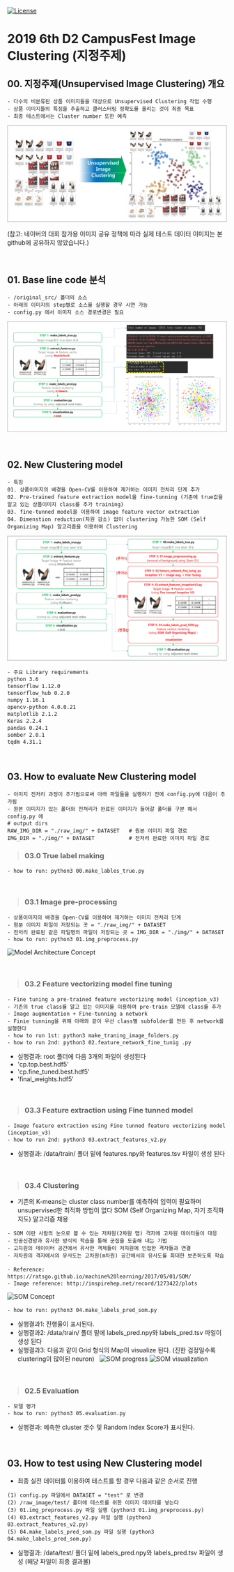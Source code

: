 [![License](https://img.shields.io/badge/License-Apache%202.0-blue.svg)](https://opensource.org/licenses/Apache-2.0)

# 2019 6th D2 CampusFest Image Clustering (지정주제)
## 00. 지정주제(Unsupervised Image Clustering) 개요
```
- 다수의 비분류된 상품 이미지들을 대상으로 Unsupervised Clustering 작업 수행
- 상품 이미지들의 특징을 추출하고 클러스터링 정확도를 올리는 것이 최종 목표 
- 최종 테스트에서는 Cluster number 또한 예측 
```
![샘플 이미지](./doc/fig_1-1.png)

(참고: 네이버의 대회 참가용 이미지 공유 정책에 따라 실제 테스트 데이터 이미지는 본 github에 공유하지 않았습니다.)
 
&nbsp;
## 01. Base line code 분석
```
- /original_src/ 폴더의 소스
- 아래의 이미지의 step별로 소스를 실행할 경우 시연 가능
- config.py 에서 이미지 소스 경로변경은 필요
```
![베이스 코드분석 이미지](./doc/fig_2-2.png)
 
&nbsp;
## 02. New Clustering model 
```
- 특징
01. 상품이미지의 배경을 Open-CV를 이용하여 제거하는 이미지 전처리 단계 추가
02. Pre-trained feature extraction model을 fine-tunning (기존에 true값을 알고 있는 상품이미지 class를 추가 training)
03. fine-tunned model을 이용하여 image feature vector extraction
04. Dimenstion reduction(차원 감소) 없이 clustering 가능한 SOM (Self Organizing Map) 알고리즘을 이용하여 Clustering
```
![Model Architecture Concept](./doc/fig_3-2.png)

```
- 주요 Library requirements
python 3.6
tensorflow 1.12.0
tensorflow_hub 0.2.0
numpy 1.16.1
opencv-python 4.0.0.21
matplotlib 2.1.2
Keras 2.2.4
pandas 0.24.1
somber 2.0.1
tqdm 4.31.1
```

&nbsp;
## 03. How to evaluate New Clustering model 
```
- 이미지 전처리 과정이 추가됨으로써 아래 파일들을 실행하기 전에 config.py에 다음이 추가됨
- 원본 이미지가 있는 폴더와 전처리가 완료된 이미지가 들어갈 폴더를 구분 해서 config.py 에  
# output dirs
RAW_IMG_DIR = "./raw_img/" + DATASET   # 원본 이미지 파일 경로
IMG_DIR = "./img/" + DATASET           # 전처리 완료한 이미지 파일 경로
```


>### 03.0 True label making
```
- how to run: python3 00.make_lables_true.py
```
&nbsp;

>### 03.1 Image pre-processing
```
- 상품이미지의 배경을 Open-CV를 이용하여 제거하는 이미지 전처리 단계
- 원분 이미지 파일이 저장되는 곳 = "./raw_img/" + DATASET   
- 전처리 완료된 같은 파일명의 파일이 저장되는 곳 = IMG_DIR = "./img/" + DATASET  
- how to run: python3 01.img_preprocess.py
````
![Model Architecture Concept](./doc/fig_4-1.png)

&nbsp;

>### 03.2 Feature vectorizing model fine tuning
```
- Fine tuning a pre-trained feature vectorizing model (inception_v3)
- 기존의 true class를 알고 있는 이미지를 이용하여 pre-train 모델에 class를 추가
- Image augmentation + Fine-tunning a network
- Finie tunning을 위해 아래와 같이 우선 class별 subfolder를 만든 후 network를 실행한다
- how to run 1st: python3 make_traning_image_folders.py
- how to run 2nd: python3 02.feature_network_fine_tunig .py
```
- 실행결과: root 폴더에 다음 3개의 파일이 생성된다
- 'cp.top.best.hdf5' 
- 'cp.fine_tuned.best.hdf5' 
- 'final_weights.hdf5' 

&nbsp;

>### 03.3 Feature extraction using Fine tunned model
```
- Image feature extraction using Fine tunned feature vectorizing model (inception_v3)
- how to run 2nd: python3 03.extract_features_v2.py
```
- 실행결과: /data/train/ 폴더 밑에 features.npy와 features.tsv 파일이 생성 된다

&nbsp;
>### 03.4 Clustering
- 기존의 K-means는 cluster class number를 예측하여 입력이 필요하며 unsupervised한 최적화 방법이 없다
SOM (Self Organizing Map, 자기 조직화 지도) 알고리즘 채용
```
- SOM 이란 사람의 눈으로 볼 수 있는 저차원(2차원 맵) 격자에 고차원 데이터들이 대응
- 인공신경망과 유사한 방식의 학습을 통해 군집을 도출해 내는 기법
- 고차원의 데이이터 공간에서 유사한 객체들이 저차원에 인접한 격자들과 연결
- 저차원의 격자에서의 유사도는 고차원(m차원) 공간에서의 유사도를 최대한 보존하도록 학습

- Reference: https://ratsgo.github.io/machine%20learning/2017/05/01/SOM/ 
- Image reference: http://inspirehep.net/record/1273422/plots
```
![SOM Concept](./doc/fig_5-1.png) 
```
- how to run: python3 04.make_labels_pred_som.py
```
- 실행결과1: 진행율이 표시된다.
- 실행결과2: /data/train/ 폴더 밑에 labels_pred.npy와 labels_pred.tsv 파일이 생성 된다
- 실행결과3: 다음과 같이 Grid 형식의 Map이 visualize 된다. (진한 검정일수록 clustering이 많이된 neuron)
&nbsp;
![SOM progress](./doc/fig_6-2.png) 
![SOM visualization](./doc/fig_6-1.png) 

&nbsp;
>### 02.5 Evaluation
```
- 모델 평가
- how to run: python3 05.evaluation.py
```
- 실행결과: 예측한 cluster 갯수 및 Random Index Score가 표시된다.

&nbsp;
## 03. How to test using New Clustering model 
- 최종 실전 데이터를 이용하여 테스트를 할 경우 다음과 같은 순서로 진행
```
(1) config.py 파일에서 DATASET = "test" 로 변경
(2) /raw_image/test/ 폴더에 테스트를 위한 이미지 데이터를 넣는다
(3) 01.img_preprocess.py 파일 실행 (python3 01.img_preprocess.py)
(4) 03.extract_features_v2.py 파일 실행 (python3 03.extract_features_v2.py)
(5) 04.make_labels_pred_som.py 파일 실행 (python3 04.make_labels_pred_som.py)
```
- 실행결과: /data/test/ 폴더 밑에 labels_pred.npy와 labels_pred.tsv 파일이 생성 (해당 파일이 최종 결과물)


